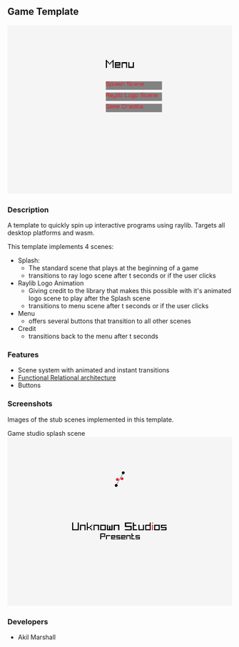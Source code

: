 ## Game Template

![game template](screenshots/menu.png)

### Description

A template to quickly spin up interactive programs using raylib. Targets all desktop platforms and wasm.

This template implements 4 scenes:

- Splash:
    - The standard scene that plays at the beginning of a game
    - transitions to ray logo scene after t seconds or if the user clicks
- Raylib Logo Animation
    - Giving credit to the library that makes this possible with it's animated logo scene to play after the Splash scene  
    - transitions to menu scene after t seconds or if the user clicks
- Menu
    - offers several buttons that transition to all other scenes 
- Credit
    - transitions back to the menu after t seconds 



### Features

 - Scene system with animated and instant transitions
 - [Functional Relational architecture](https://intothetarpit.com)
 - Buttons


### Screenshots

Images of the stub scenes implemented in this template.

Game studio splash scene
![studio splash](screenshots/splash.png)


### Developers

 - Akil Marshall
